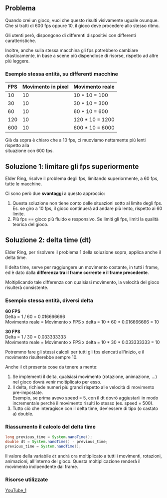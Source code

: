## Problema
Quando crei un gioco, vuoi che questo risulti visivamente uguale ovunque. \
Che si tratti di 600 fps oppure 10, il gioco deve procedere allo stesso ritmo.

Gli utenti però, dispongono di differenti dispositivi con differenti caratteristiche.

Inoltre, anche sulla stessa macchina gli fps potrebbero cambiare drasticamente, in base
a scene più dispendiose di risorse, rispetto ad altre più leggere.

### Esempio stessa entità, su differenti macchine

| FPS | Movimento in pixel | Movimento reale |
|-----|--------------------|-----------------|
| 10  | 10                 | 10 * 10 = 100   |
| 30  | 10                 | 30 * 10 = 300   |
| 60  | 10                 | 60 * 10 = 600   |
| 120 | 10                 | 120 * 10 = 1200 |
| 600 | 10                 | 600 * 10 = 6000 |

Già da sopra è chiaro che a 10 fps, ci muoviamo nettamente più lenti rispetto alla \
situazione con 600 fps.

## Soluzione 1: limitare gli fps superiormente
Elder Ring, risolve il problema degli fps, limitando superiormente, a 60 fps, tutte
le macchine.

Ci sono però due **svantaggi** a questo approccio:
1. Questa soluzione non tiene conto delle situazioni sotto al limite degli fps. \
Es. se giro a 10 fps, il gioco continuerà ad andare più lento, rispetto ai 60 limite. 
2. Più fps == gioco più fluido e responsivo. Se limiti gli fps, limiti la qualità teorica del gioco.

## Soluzione 2: delta time (dt)
Elder Ring, per risolvere il problema 1 della soluzione sopra, applica anche il delta time.

Il delta time, serve per raggiungere un movimento costante, in tutti i frame, ed è
dato dalla **differenza tra il frame corrente e il frame precedente**.

Moltiplicando tale differenza con qualsiasi movimento, la velocità del gioco risulterà
consistente.

### Esempio stessa entità, diversi delta
**60 FPS** \
Delta = 1 / 60 = 0.016666666 \
Movimento reale = Movimento x FPS x delta = 10 * 60 * 0.016666666 = 10

**30 FPS** \
Delta = 1 / 30 = 0.033333333 \
Movimento reale = Movimento x FPS x delta = 10 * 30 * 0.033333333 = 10

Potremmo fare gli stessi calcoli per tutti gli fps elencati all'inizio, e il movimento
risulterebbe sempre 10.

Anche il dt presenta cose da tenere a mente:
1. Se implementi il delta, qualsiasi movimento (rotazione, animazione, ...) nel gioco dovrà venir moltiplicato per esso.
2. Il delta, richiede numeri più grandi rispetto alle velocità di movimento pre-impostate.\
Esempio, se prima avevo speed = 5, con il dt dovrò aggiustarli in modo incrementale perché il movimento risulti lo stesso (es. speed = 500).
3. Tutto ciò che interagisce con il delta time, dev'essere di tipo (o castato a) double.

### Riassumento il calcolo del delta time
```Java
long previous_time = System.nanoTime();
double dt = System.nanoTime() - previous_time;
previous_time = System.nanoTime();
```

Il valore della variabile `dt` andrà ora moltiplicato a tutti i movimenti, rotazioni, animazioni, all'interno del gioco.
Questa moltiplicazione renderà il movimento indipendente dai frame.

### Risorse utilizzate
[YouTube_1](https://www.youtube.com/watch?v=rWtfClpWSb8&ab_channel=ClearCode)








